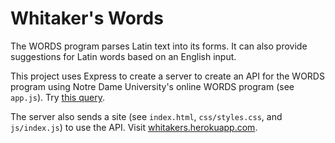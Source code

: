 # Whitaker's Words

The WORDS program parses Latin text into its forms. It can also provide suggestions for Latin words based on an English input.

This project uses Express to create a server to create an API for the WORDS program using Notre Dame University's online WORDS program (see `app.js`). Try [this query](https://whitakers.herokuapp.com/api/latin/salve).

The server also sends a site (see `index.html`, `css/styles.css`, and `js/index.js`) to use the API. Visit [whitakers.herokuapp.com](https://whitakers.herokuapp.com/).
